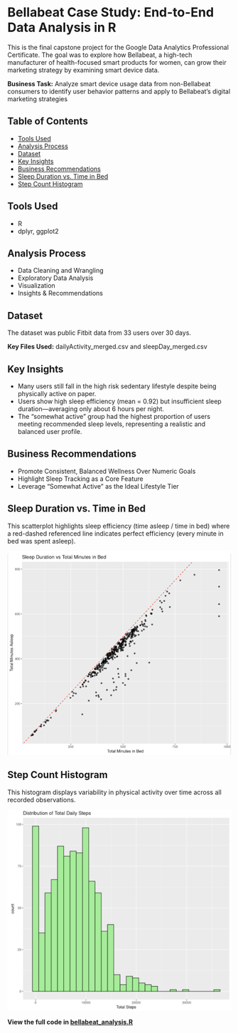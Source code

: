 # Bellabeat Case Study: End-to-End Data Analysis in R

This is the final capstone project for the Google Data Analytics Professional Certificate. The goal was to explore how Bellabeat, a high-tech manufacturer of health-focused smart products for women, can grow their marketing strategy by examining smart device data.

**Business Task:** Analyze smart device usage data from non-Bellabeat consumers to identify user behavior patterns and apply to Bellabeat’s digital marketing strategies

## Table of Contents
- [Tools Used](#tools-used)
- [Analysis Process](#analysis-process)
- [Dataset](#dataset)
- [Key Insights](#key-insights)
- [Business Recommendations](#business-recommendations)
- [Sleep Duration vs. Time in Bed](#sleep-duration-vs-time-in-bed)
- [Step Count Histogram](#step-count-histogram)

## Tools Used
- R
- dplyr, ggplot2

## Analysis Process
- Data Cleaning and Wrangling
- Exploratory Data Analysis
- Visualization
- Insights & Recommendations

## Dataset
The dataset was public Fitbit data from 33 users over 30 days.

**Key Files Used:** dailyActivity_merged.csv and sleepDay_merged.csv

## Key Insights
- Many users still fall in the high risk sedentary lifestyle despite being physically active on paper.
- Users show high sleep efficiency (mean = 0.92) but insufficient sleep duration—averaging only about 6 hours per night.
- The “somewhat active” group had the highest proportion of users meeting recommended sleep levels, representing a realistic and balanced user profile.

## Business Recommendations
- Promote Consistent, Balanced Wellness Over Numeric Goals
- Highlight Sleep Tracking as a Core Feature
- Leverage “Somewhat Active” as the Ideal Lifestyle Tier

## Sleep Duration vs. Time in Bed

This scatterplot highlights sleep efficiency (time asleep / time in bed) where a red-dashed referenced line indicates perfect efficiency (every minute in bed was spent asleep).


<img src="sleep_efficiency_scatterplot.png" alt="Sleep Duration vs. Time in Bed" width="600"/>

## Step Count Histogram

This histogram displays variability in physical activity over time across all recorded observations.


<img src="steps_histogram.png" alt="Step Count Histogram" width="600"/>


**View the full code in [bellabeat_analysis.R]()**

